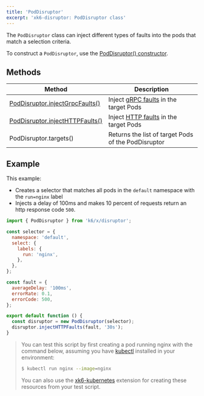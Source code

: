 ```yaml
---
title: 'PodDisruptor'
excerpt: 'xk6-disruptor: PodDisruptor class'
---
```


The `PodDisruptor` class can inject different types of faults into the pods that match a selection criteria.

To construct a `PodDisruptor`, use the [PodDisruptor() constructor](/javascript-api/xk6-disruptor/api/poddisruptor/constructor).

## Methods

| Method | Description |
| ------ | ----------- |
| [PodDisruptor.injectGrpcFaults()](/javascript-api/xk6-disruptor/api/poddisruptor/injectgrpcfaults) |  Inject [gRPC faults](/javascript-api/xk6-disruptor/api/faults/grpc) in the target Pods|
| [PodDisruptor.injectHTTPFaults()](/javascript-api/xk6-disruptor/api/poddisruptor/injecthttpfaults) |  Inject [HTTP faults](/javascript-api/xk6-disruptor/api/faults/http) in the target Pods|
| PodDisruptor.targets() | Returns the list of target Pods of the PodDisruptor |
 

## Example

This example:
- Creates a selector that matches all pods in the `default` namespace with the `run=nginx` label
- Injects a delay of 100ms and makes 10 percent of requests return an http response code `500`.


```javascript
import { PodDisruptor } from 'k6/x/disruptor';

const selector = {
  namespace: 'default',
  select: {
    labels: {
      run: 'nginx',
    },
  },
};

const fault = {
  averageDelay: '100ms',
  errorRate: 0.1,
  errorCode: 500,
};

export default function () {
  const disruptor = new PodDisruptor(selector);
  disruptor.injectHTTPFaults(fault, '30s');
}
```

<Blockquote mod="note">

You can test this script by first creating a pod running nginx with the command below, assuming you have [kubectl](https://kubernetes.io/docs/tasks/tools/#kubectl) installed in your environment:
```bash
$ kubectl run nginx --image=nginx
```

 You can also use the [xk6-kubernetes](https://github.com/grafana/xk6-kubernetes) extension for creating these resources from your test script.

</Blockquote>